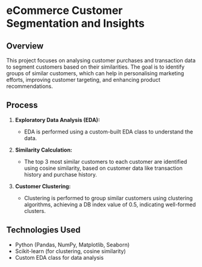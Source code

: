 # eCommerce Customer Segmentation and Insights

## Overview
This project focuses on analysing customer purchases and transaction data to segment customers based on their similarities. The goal is to identify groups of similar customers, which can help in personalising marketing efforts, improving customer targeting, and enhancing product recommendations.

## Process
1. **Exploratory Data Analysis (EDA):** 
   - EDA is performed using a custom-built EDA class to understand the data.

2. **Similarity Calculation:**
   - The top 3 most similar customers to each customer are identified using cosine similarity, based on customer data like transaction history and purchase history.

3. **Customer Clustering:**
   - Clustering is performed to group similar customers using clustering algorithms, achieving a DB index value of 0.5, indicating well-formed clusters.

## Technologies Used
- Python (Pandas, NumPy, Matplotlib, Seaborn)
- Scikit-learn (for clustering, cosine similarity)
- Custom EDA class for data analysis


